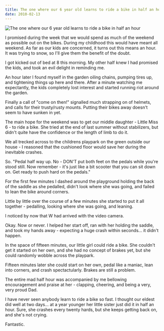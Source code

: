 ```yaml
---
title: The one where our 6 year old learns to ride a bike in half an hour
date: 2010-02-13
---
```


![The one where our 6 year old learns to ride a bike in half an hour](https://source.unsplash.com/dUPDhdeCN84/1600x900)

I promised during the week that we would spend as much of the weekend as possible out on the bikes. During my childhood this would have meant all weekend. As far as our kids are concerned, it turns out this means an hour. It was trying to snow, so I'll give them the benefit of the doubt.

I got kicked out of bed at 8 this morning. My other half knew I had promised the kids, and took an evil delight in reminding me.

An hour later I found myself in the garden oiling chains, pumping tires up, and tightening things up here and there. After a minute watching me expectantly, the kids completely lost interest and started running riot around the garden.

Finally a call of "come on then!" signalled much strapping on of helmets, and calls for their trusty/rusty mounts. Putting their bikes away doesn't seem to have sunken in yet.

The main hope for the weekend was to get our middle daughter - Little Miss 6 - to ride a bike. She tried at the end of last summer without stabilizers, but didn't quite have the confidence or the length of limb to do it.

We all trecked across to the childrens playpark on the green outside our house - I reasoned that the cushioned floor would save her during the inevitable crashes.

So. "Pedal half way up. No - DON'T put both feet on the pedals while you're stood still. Now remember - it's just like a bit scooter that you can sit down on. Get ready to push hard on the pedals."

For the first few minutes I dashed around the playground holding the back of the saddle as she pedalled, didn't look where she was going, and failed to lean the bike around corners.

Little by little over the course of a few minutes she started to put it all together - pedalling, looking where she was going, and leaning.

I noticed by now that W had arrived with the video camera.

Okay. Now or never. I helped her start off, ran with her holding the saddle, and took my hands away - expecting a huge crash within seconds... it didn't happen.

In the space of fifteen minutes, our little girl could ride a bike. She couldn't get it started on her own, and she had no concept of brakes yet, but she could randomly wobble across the playpark.

Fifteen minutes later she could start on her own, pedal like a maniac, lean into corners, and crash spectactularly. Brakes are still a problem.

The entire mad half hour was accompanied by me bellowing encouragement and praise at her - clapping, cheering, and being a very, very proud Dad.

I have never seen anybody learn to ride a bike so fast. I thought our eldest did well at two days... at a year younger her little sister just did it in half an hour. Sure, she crashes every twenty hards, but she keeps getting back on, and she's not crying.

Fantastic.